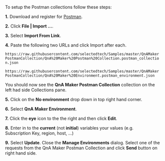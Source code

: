To setup the Postman collections follow these steps:

**1.** Download and register for [Postman](https://www.getpostman.com/).

**2.** Click **File | Import ...**.

**3.** Select **Import From Link**.

**4.** Paste the following two URLs and click Import after each.

`https://raw.githubusercontent.com/selectedtech/Samples/master/QnAMakerPostmanCollection/QnA%20Maker%20Postman%20Collection.postman_collection.json`

`https://raw.githubusercontent.com/selectedtech/Samples/master/QnAMakerPostmanCollection/QnA%20Maker%20Environment.postman_environment.json`

You should now see the **QnA Maker Postman Collection** collection on the left had side Collections pane.

**5.** Click on the **No environment** drop down in top right hand corner.

**6.** Select **QnA Maker Environment**.

**7.** Click the **eye** icon to the the right and then click **Edit**.

**8.** Enter in to the **current** (not **initial**) variables your values (e.g. Subscription Key, region, host, ...)

**9.** Select **Update**. Close the **Manage Environments** dialog. Select one of the requests from the QnA Maker Postman Collection and click **Send** button on right hand side.